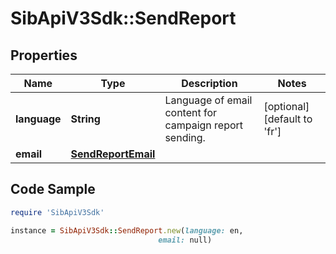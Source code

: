 # SibApiV3Sdk::SendReport

## Properties

Name | Type | Description | Notes
------------ | ------------- | ------------- | -------------
**language** | **String** | Language of email content for campaign report sending. | [optional] [default to &#39;fr&#39;]
**email** | [**SendReportEmail**](SendReportEmail.md) |  | 

## Code Sample

```ruby
require 'SibApiV3Sdk'

instance = SibApiV3Sdk::SendReport.new(language: en,
                                 email: null)
```


